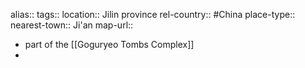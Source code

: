 alias::
tags::
location:: Jilin province
rel-country:: #China
place-type::
nearest-town:: Ji'an
map-url::
- part of the [[Goguryeo Tombs Complex]]
-
